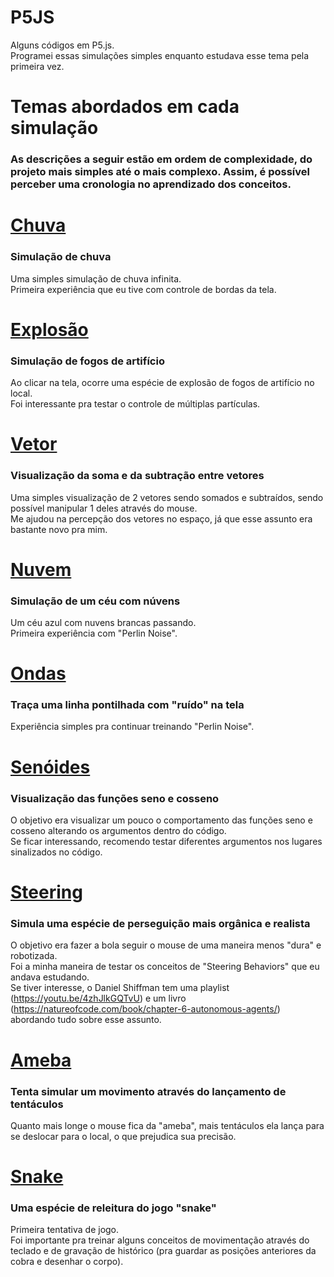 # P5JS
Alguns códigos em P5.js.  
Programei essas simulações simples enquanto estudava esse tema pela primeira vez.  

# Temas abordados em cada simulação
### As descrições a seguir estão em ordem de complexidade, do projeto mais simples até o mais complexo. Assim, é possível perceber uma cronologia no aprendizado dos conceitos.

# <a href="https://github.com/ribe3iro/learning-P5JS/tree/main/chuva">Chuva<a>
### Simulação de chuva
Uma simples simulação de chuva infinita.  
Primeira experiência que eu tive com controle de bordas da tela.

# <a href="https://github.com/ribe3iro/learning-P5JS/tree/main/explosao">Explosão</a>
### Simulação de fogos de artifício
Ao clicar na tela, ocorre uma espécie de explosão de fogos de artifício no local.  
Foi interessante pra testar o controle de múltiplas partículas.

# <a href="https://github.com/ribe3iro/learning-P5JS/tree/main/vetor">Vetor</a>
### Visualização da soma e da subtração entre vetores
Uma simples visualização de 2 vetores sendo somados e subtraídos, sendo possível manipular 1 deles através do mouse.  
Me ajudou na percepção dos vetores no espaço, já que esse assunto era bastante novo pra mim.

# <a href="https://github.com/ribe3iro/learning-P5JS/tree/main/nuvem">Nuvem</a>
### Simulação de um céu com núvens
Um céu azul com nuvens brancas passando.  
Primeira experiência com "Perlin Noise".

# <a href="https://github.com/ribe3iro/learning-P5JS/tree/main/ondas">Ondas</a>
### Traça uma linha pontilhada com "ruído" na tela
Experiência simples pra continuar treinando "Perlin Noise".

# <a href="https://github.com/ribe3iro/learning-P5JS/tree/main/senoides">Senóides</a>
### Visualização das funções seno e cosseno
O objetivo era visualizar um pouco o comportamento das funções seno e cosseno alterando os argumentos dentro do código.  
Se ficar interessando, recomendo testar diferentes argumentos nos lugares sinalizados no código.
  
# <a href="https://github.com/ribe3iro/learning-P5JS/tree/main/steering">Steering</a>
### Simula uma espécie de perseguição mais orgânica e realista
O objetivo era fazer a bola seguir o mouse de uma maneira menos "dura" e robotizada.  
Foi a minha maneira de testar os conceitos de "Steering Behaviors" que eu andava estudando.  
Se tiver interesse, o Daniel Shiffman tem uma playlist (https://youtu.be/4zhJlkGQTvU) e um livro (https://natureofcode.com/book/chapter-6-autonomous-agents/) abordando tudo sobre esse assunto.

# <a href="https://github.com/ribe3iro/learning-P5JS/tree/main/ameba">Ameba</a>
### Tenta simular um movimento através do lançamento de tentáculos
Quanto mais longe o mouse fica da "ameba", mais tentáculos ela lança para se deslocar para o local, o que prejudica sua precisão.

# <a href="https://github.com/ribe3iro/learning-P5JS/tree/main/snake">Snake</a>
### Uma espécie de releitura do jogo "snake"
Primeira tentativa de jogo.  
Foi importante pra treinar alguns conceitos de movimentação através do teclado e de gravação de histórico (pra guardar as posições anteriores da cobra e desenhar o corpo).
